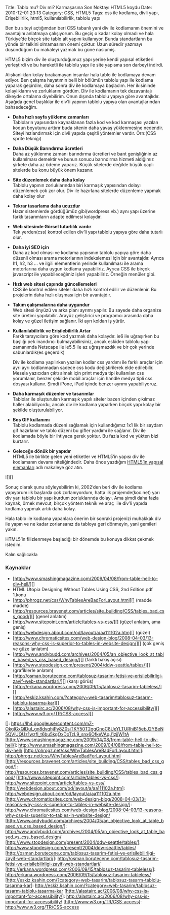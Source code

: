 Title: Tablo mu? Div mi? Karmaşasına Son Noktayı HTML5 koydu
Date: 2010-12-01 23:13
Category: CSS, HTML5
Tags: css ile kodlama, divli yapı, Erişebilirlik, html5, kullanılabilirlik, tablolu yapı

Ben bu siteyi açtığımdan beri CSS tabanlı yani div ile kodlamanın
önemini ve avantajını anlatmaya çalışıyorum. Bu geçiş o kadar kolay
olmadı ve hala Türkiye’de birçok site tablo alt yapını kullanıyor. Bunda
standartların bu yönde bir telkini olmamasının önemi çoktur. Uzun
süredir yazmayı düşündüğüm bu makaleyi yazmak bu güne nasipmiş.

HTML5 bizim div ile oluşturduğumuz yapı yerine kendi yapısal etiketleri
yerleştirdi ve bu hareketli ile tablolu yapı ile site yapısına son
darbeyi indirdi.

Alışkanlıkları kolay bırakamayan insanlar hala tablo ile kodlamaya devam
ediyor. Ben çalışma hayatımın belli bir bölümün tablolu yapı ile kodlama
yaparak geçirdim, daha sonra div ile kodlamaya başladım. Her ikisininde
kolaylıklarını ve zorluklarını gördüm. Div ile kodlamanın tek
dezavantajı dikeyde ortalama diyebilirim. Onun dışında tablolu yapıya
göre avantajlıdır. Aşağıda genel başlıklar ile div’li yapının tablolu
yapıya olan avantajlarından bahsedeceğim.

-   **Daha hızlı sayfa yükleme zamanları**  
    Tabloların yapısından kaynaklanan fazla kod ve kod karmaşası
    yazılan kodun boyutunu arttırır buda sitenin daha yavaş yüklenmesine
    nedendir. Siteyi hızlandırmak için divli yapıda çeşitli yöntemler
    vardır. Örn:(CSS sprite tekniği)
-   **Daha Düşük Barındırma ücretleri**  
    Daha az yüklenme zamanı barındırma ücretleri ve bant genişliğinin
    az kullanılması demektir ve bunun sonucu barındırma hizmeti
    aldığımız şirkete daha az ödeme yaparız. Küçük sitelerde değilde
    büyük çaplı sitelerde bu konu büyük önem kazanır.
-   **Site düzenlemek daha daha kolay**  
    Tablolu yapının zorluklarından biri karmaşık yapısından dolayı
    düzenlemek çok zor olur. Div ile hazırlana sitelerde düzenleme
    yapmak daha kolay olur
-   **Tekrar tasarlama daha ucuzdur**  
    Hazır sistemlerde gördüğümüz gibi(wordpress vb.) aynı yapı üzerine
    farklı tasarımların adapte edilmesi kolaydır.
-   **Web sitesinde Görsel tutarlılık vardır**  
    Tek yerden(css) kontrol edilen div’li yapı tablolu yapıya göre daha
    tutarlı olur.
-   **Daha iyi SEO için**  
    Daha az kod olması ve kodlama yapısının tablolu yapıya göre daha
    düzenli olması arama motorlarının indekslemesi için bir avantajdır.
    Ayrıca h1, h2, h3 … ve ilgili elementlerin yerinde kullanılması ile
    arama motorlarına daha uygun kodlama yapabiliriz. Ayrıca CSS ile
    birçok javascript ile yapabileceğimiz işleri yapabiliriz. Örneğin
    menüler gibi.
-   **Hızlı web sitesi çapında güncellemeleri**  
    CSS ile kontrol edilen siteler daha hızlı kontrol edilir ve
    düzenlenir. Bu projelerin daha hızlı oluşması için bir avantajdır.
-   **Takım çalışmalarına daha uygundur**  
    Web sitesi önyüzü ve arka planı ayrımı yapılır. Bu sayede daha
    organize site üretimi yapılabilir. Arayüz geliştirici ve programcı
    arasında daha kolay ve güzel iletişim sağlanır. İki ayrı koldan iş
    yürür.
-   **Kullanılabilirlik ve Erişilebilirlik Artar**  
    Farklı tarayıcılara göre kod yazmak daha kolaydır. ie6 ile
    uğraşırken bu başlığı pek inandırıcı bulmayabilirsiniz, ancak
    eskiden tablolu yapı zamanımda Netscape ile ie5.5 ile az uğraşmazdık
    ve bir çok yerinde sabunlardık(es geçerdik)  
      
    Div ile kodlama yapılırken yazılan kodlar css yardımı ile farklı
    araçlar için ayrı ayrı kodlanmadan sadece css kodu değiştirilerek
    elde edilebilir. Mesela yazıcıdan çıktı almak için print medya tipi
    kullanılan css yorumlanır, benzer şekilde mobil araçlar için handle
    medya tipli css dosyası kullanır. Şimdi iPone, iPad içinde benzer
    ayrımı yapabiliyoruz.
-   **Daha karmaşık düzenler ve tasarımlar**  
    Tablolar ile oluşturulan karmaşık yapılı siteler bazen içinden
    çıkılmaz haller alabiliyordu, ancak div ile kodlama yaparken birçok
    yapı kolay bir şekilde oluşturulabiliyor.
-   **Boş GIF kullanımı**  
    Tablolu kodlamada düzeni sağlamak için kullandığımız 1x1 lik bir
    saydam gif hazırlanır ve tablo düzeni bu gifler yardımı ile
    sağlanır. Div ile kodlamada böyle bir ihtiyaca gerek yoktur. Bu
    fazla kod ve yükten bizi kurtarır.
-   **Geleceğe dönük bir yapıdır**  
    HTML5 ile birlikte gelen yeni etiketler ve HTML5’in yapısı div ile
    kodlamanın devamı niteliğindedir. Daha önce yazdığım [HTML5’in
    yapısal elemanları][] adlı makaleye göz atın.

  
![][]  
  
Sonuç olarak şunu söyleyebilirim ki, 2002’den beri div ile kodlama
yapıyorum ilk başlarda çok zorlanıyordum, hatta ilk projemde(koc.net)
yarı div yarı tablolu bir yapı kurdum zorluklarında dolayı. Ama şimdi
daha fazla kaynak, örnek mevcut, birçok yöntem teknik ve araç  ile
div’li yapıda kodlama yapmak artık daha kolay.

Hala tablo ile kodlama yapanlara önerim bir sonraki projenizi muhakkak
div ile yapın ve ne kadar zorlansanız da tabloya geri dönmeyin, yani
gemileri yakın.

HTML5’in filizlenmeye başladığı bir dönemde bu konuya dikkat çekmek
istedim.

Kalın sağlıcakla

### Kaynaklar

-   [http://www.smashingmagazine.com/2009/04/08/from-table-hell-to-div-hell/][]
-   HTML Utopia Designing Without Tables Using CSS, 2nd Edition.pdf
    1.konu
-   [http://phrogz.net/css/WhyTablesAreBadForLayout.html][] (madde
    madde)
-   [http://resources.bravenet.com/articles/site_building/CSS/tables_bad_css_good/][]
    (genel anlatım)
-   [http://www.sitepoint.com/article/tables-vs-css/][] (güzel anlatım,
    ama geniş)
-   [http://webdesign.about.com/od/layout/a/aa111102a.htm][] (güzel)
-   [http://www.chromaticsites.com/web-design-blog/2008-04-03/13-reasons-why-css-is-superior-to-tables-in-website-design/][]
    (çok geniş ve güze lanlatım)
-   [http://www.andybudd.com/archives/2004/05/an_objective_look_at_table_based_vs_css_based_design/][]
    (farklı bakış açısı)
-   [http://www.stopdesign.com/present/2004/ddw-seattle/tables/][]
    (grafiklerle anlatım)
-   [http://osman.borutecene.com/tablosuz-tasarim-fetisi-ve-erisilebilirligi-zayif-web-standartlari/][]
    (karşı görüş)
-   [http://erkana.wordpress.com/2006/09/15/tablosuz-tasarim-tableless/][]
-   [http://eskiz.ksahin.com/?category=web-tasarim/tablosuz-tasarm-tablolu-tasarma-kar][]
-   [http://alastairc.ac/2006/08/why-css-is-important-for-accessibility/][]
-   [http://www.w3.org/TR/CSS-access][]

</p>

  [HTML5’in yapısal elemanları]: http://www.fatihhayrioglu.com/html-5in-yeni-elementlerini-bir-goz-atalim/
  []: https://lh4.googleusercontent.com/mZ-OkglGxQIDuI_gn8dvqhjPy8Z0siTKY50T2gqGnoC8UeYLTURhiB15ebJ2YBeN5QViUQUz1wzfI_t6bu5kgOxDoTzL9_snx6OfkeVAqJ1zjjW1tA
  [http://www.smashingmagazine.com/2009/04/08/from-table-hell-to-div-hell/]: http://www.smashingmagazine.com/2009/04/08/from-table-hell-to-div-hell/
  [http://phrogz.net/css/WhyTablesAreBadForLayout.html]: http://phrogz.net/css/WhyTablesAreBadForLayout.html
  [http://resources.bravenet.com/articles/site_building/CSS/tables_bad_css_good/]: http://resources.bravenet.com/articles/site_building/CSS/tables_bad_css_good/
  [http://www.sitepoint.com/article/tables-vs-css/]: http://www.sitepoint.com/article/tables-vs-css/
  [http://webdesign.about.com/od/layout/a/aa111102a.htm]: http://webdesign.about.com/od/layout/a/aa111102a.htm
  [http://www.chromaticsites.com/web-design-blog/2008-04-03/13-reasons-why-css-is-superior-to-tables-in-website-design/]: http://www.chromaticsites.com/web-design-blog/2008-04-03/13-reasons-why-css-is-superior-to-tables-in-website-design/
  [http://www.andybudd.com/archives/2004/05/an_objective_look_at_table_based_vs_css_based_design/]: http://www.andybudd.com/archives/2004/05/an_objective_look_at_table_based_vs_css_based_design/
  [http://www.stopdesign.com/present/2004/ddw-seattle/tables/]: http://www.stopdesign.com/present/2004/ddw-seattle/tables/
  [http://osman.borutecene.com/tablosuz-tasarim-fetisi-ve-erisilebilirligi-zayif-web-standartlari/]: http://osman.borutecene.com/tablosuz-tasarim-fetisi-ve-erisilebilirligi-zayif-web-standartlari/
  [http://erkana.wordpress.com/2006/09/15/tablosuz-tasarim-tableless/]: http://erkana.wordpress.com/2006/09/15/tablosuz-tasarim-tableless/
  [http://eskiz.ksahin.com/?category=web-tasarim/tablosuz-tasarm-tablolu-tasarma-kar]: http://eskiz.ksahin.com/?category=web-tasarim/tablosuz-tasarm-tablolu-tasarma-kar
  [http://alastairc.ac/2006/08/why-css-is-important-for-accessibility/]: http://alastairc.ac/2006/08/why-css-is-important-for-accessibility/
  [http://www.w3.org/TR/CSS-access]: http://www.w3.org/TR/CSS-access
